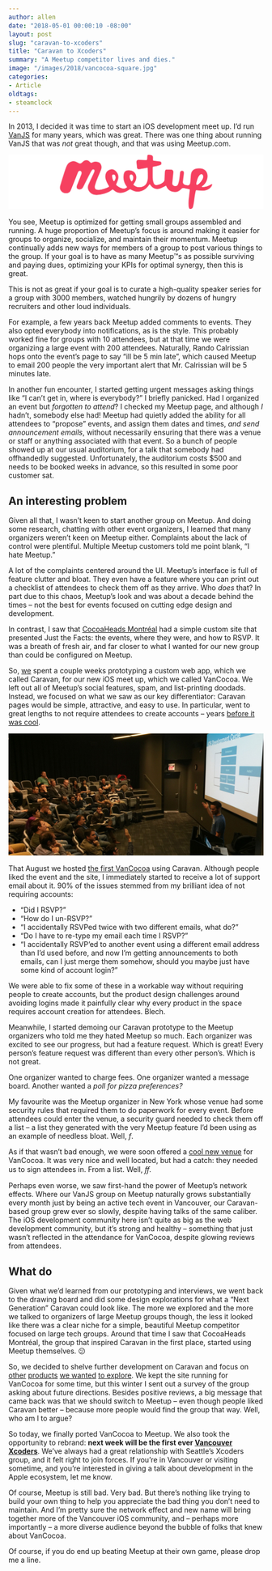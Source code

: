 ```yaml
---
author: allen
date: "2018-05-01 00:00:10 -08:00"
layout: post
slug: "caravan-to-xcoders"
title: "Caravan to Xcoders"
summary: "A Meetup competitor lives and dies."
image: "/images/2018/vancocoa-square.jpg"
categories:
- Article
oldtags:
- steamclock
---
```


In 2013, I decided it was time to start an iOS development meet up. I’d run [VanJS](http://www.vanjs.com/) for many years, which was great. There was one thing about running VanJS that was *not* great though, and that was using Meetup.com.

<img src='/images/2018/meetup.png'>

You see, Meetup is optimized for getting small groups assembled and running. A huge proportion of Meetup’s focus is around making it easier for groups to organize, socialize, and maintain their momentum.  Meetup continually adds new ways for members of a group to post various things to the group. If your goal is to have as many Meetup™s as possible surviving and paying dues, optimizing your KPIs for optimal synergy, then this is great.

This is not as great if your goal is to curate a high-quality speaker series for a group with 3000 members, watched hungrily by dozens of hungry recruiters and other loud individuals.

For example, a few years back Meetup added comments to events. They also opted everybody into notifications, as is the style. This probably worked fine for groups with 10 attendees, but at that time we were organizing a large event with 200 attendees. Naturally, Rando Calrissian hops onto the event’s page to say “ill be 5 min late”,  which caused Meetup to email 200 people the very important alert that Mr. Calrissian will be 5 minutes late.

In another fun encounter, I started getting urgent messages asking things like “I can’t get in, where is everybody?” I briefly panicked. Had I organized an event but *forgotten to attend*? I checked my Meetup page, and although *I* hadn’t, somebody else had! Meetup had quietly added the ability for all attendees to “propose” events, and assign them dates and times, *and send announcement emails*, without necessarily ensuring that there was a venue or staff or anything associated with that event. So a bunch of people showed up at our usual auditorium, for a talk that somebody had offhandedly suggested. Unfortunately, the auditorium costs $500 and needs to be booked weeks in advance, so this resulted in some poor customer sat.

## An interesting problem

Given all that, I wasn’t keen to start another group on Meetup. And doing some research, chatting with other event organizers, I learned that many organizers weren’t keen on Meetup either. Complaints about the lack of control were plentiful. Multiple Meetup customers told me point blank, “I hate Meetup.”

A lot of the complaints centered around the UI. Meetup’s interface is full of feature clutter and bloat. They even have a feature where you can print out a checklist of attendees to check them off as they arrive. Who *does* that? In part due to this chaos, Meetup’s look and was about a decade behind the times – not the best for events focused on cutting edge design and development.

In contrast, I saw that [CocoaHeads Montréal](http://cocoaheadsmtl.com/) had a simple custom site that presented Just the Facts: the events, where they were, and how to RSVP. It was a breath of fresh air, and far closer to what I wanted for our new group than could be configured on Meetup.

So, <a href="http://www.steamclock.com/">we</a> spent a couple weeks prototyping a custom web app, which we called Caravan, for our new iOS meet up, which we called VanCocoa. We left out all of Meetup’s social features, spam, and list-printing doodads. Instead, we focused on what we saw as our key differentiator: Caravan pages would be simple, attractive, and easy to use. In particular, went to great lengths to not require attendees to create accounts – years [before it was cool](https://marco.org/2018/04/27/overcast42).

<img src="/images/2018/vancocoa.jpg">

That August we hosted [the first VanCocoa](http://vancocoa.caravan.io/events/5) using Caravan. Although  people liked the event and the site, I immediately started to receive a lot of support email about it. 90% of the issues stemmed from my brilliant idea of not requiring accounts:

- “Did I RSVP?”
- “How do I un-RSVP?”
- “I accidentally RSVPed twice with two different emails, what do?”
- “Do I have to re-type my email each time I RSVP?”
- “I accidentally RSVP’ed to another event using a different email address than I’d used before, and now I’m getting announcements to both emails, can I just merge them somehow, should you maybe just have some kind of account login?”

We were able to fix some of these in a workable way without requiring people to create accounts, but the product design challenges around avoiding logins made it painfully clear why every product in the space requires account creation for attendees. Blech.

Meanwhile, I started demoing our Caravan prototype to the Meetup organizers who told me they hated Meetup so much. Each organizer was excited to see our progress, but had a feature request. Which is great! Every person’s feature request was different than every other person’s. Which is not great. 

One organizer wanted to charge fees. One organizer wanted a message board. Another wanted a *poll for pizza preferences?*

My favourite was the Meetup organizer in New York whose venue had some security rules that required them to do paperwork for every event. Before attendees could enter the venue, a security guard needed to check them off a list – a list they generated with the very Meetup feature I’d been using as an example of needless bloat. Well, *f*.

As if that wasn’t bad enough, we were soon offered a [cool new venue](https://vfs.edu/) for VanCocoa. It was very nice and well located, but had a catch: they needed us to sign attendees in. From a list. Well, *ﬀ*.

Perhaps even worse, we saw first-hand the power of Meetup’s network effects. Where our VanJS group on Meetup naturally grows substantially every month just by being an active tech event in Vancouver, our Caravan-based group grew ever so slowly, despite having talks of the same caliber. The iOS development community here isn’t quite as big as the web development community, but it’s strong and healthy – something that just wasn’t reflected in the attendance for VanCocoa, despite glowing reviews from attendees.

## What do
Given what we’d learned from our prototyping and interviews, we went back to the drawing board and did some design explorations for what a “Next Generation” Caravan could look like. The more we explored and the more we talked to organizers of large Meetup groups though, the less it looked like there was a clear niche for a simple, beautiful Meetup competitor focused on large tech groups. Around that time I saw that CocoaHeads Montréal, the group that inspired Caravan in the first place, started using Meetup themselves. 😕

So, we decided to shelve further development on Caravan and focus on [other](https://www.allenpike.com/2014/podcast-recording/) [products](https://www.steamclock.com/blog/2016/11/apple-music-avfoundation/) [we wanted](https://www.allenpike.com/2017/two-spies/) [to explore](https://www.steamclock.com/blog/2017/06/bluejay-swift-bluetooth/). We kept the site running for VanCocoa for some time, but this winter I sent out a survey of the group asking about future directions. Besides positive reviews, a big message that came back was that we should switch to Meetup – even though people liked Caravan better – because more people would find the group that way. Well, who am I to argue?

So today, we finally ported VanCocoa to Meetup. We also took the opportunity to rebrand: **next week will be the first ever [Vancouver Xcoders](https://www.meetup.com/Vancouver-Xcoders/)**. We’ve always had a great relationship with Seattle’s Xcoders group, and it felt right to join forces. If you’re in Vancouver or visiting sometime, and you’re interested in giving a talk about development in the Apple ecosystem, let me know.

Of course, Meetup is still bad. Very bad. But there’s nothing like trying to build your own thing to help you appreciate the bad thing you don’t need to maintain. And I’m pretty sure the network effect and new name will bring together more of the Vancouver iOS community, and – perhaps more importantly – a more diverse audience beyond the bubble of folks that knew about VanCocoa.

Of course, if you do end up beating Meetup at their own game, please drop me a line.